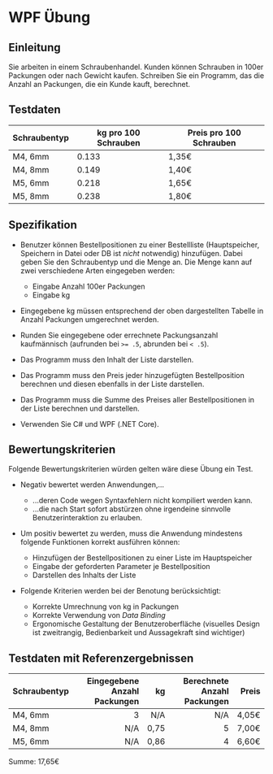 # WPF Übung

## Einleitung

Sie arbeiten in einem Schraubenhandel. Kunden können Schrauben in 100er Packungen oder nach Gewicht kaufen. Schreiben Sie ein Programm, das die Anzahl an Packungen, die ein Kunde kauft, berechnet.

## Testdaten

| Schraubentyp | kg pro 100 Schrauben | Preis pro 100 Schrauben |
| ------------ | -------------------- | ----------------------- |
| M4, 6mm      | 0.133                | 1,35€                   |
| M4, 8mm      | 0.149                | 1,40€                   |
| M5, 6mm      | 0.218                | 1,65€                   |
| M5, 8mm      | 0.238                | 1,80€                   |

## Spezifikation

* Benutzer können Bestellpositionen zu einer Bestellliste (Hauptspeicher, Speichern in Datei oder DB ist *nicht* notwendig) hinzufügen. Dabei geben Sie den Schraubentyp und die Menge an. Die Menge kann auf zwei verschiedene Arten eingegeben werden:
  * Eingabe Anzahl 100er Packungen
  * Eingabe kg

* Eingegebene kg müssen entsprechend der oben dargestellten Tabelle in Anzahl Packungen umgerechnet werden.
  
* Runden Sie eingegebene oder errechnete Packungsanzahl kaufmännisch (aufrunden bei `>= .5`, abrunden bei `< .5`).

* Das Programm muss den Inhalt der Liste darstellen.

* Das Programm muss den Preis jeder hinzugefügten Bestellposition berechnen und diesen ebenfalls in der Liste darstellen.

* Das Programm muss die Summe des Preises aller Bestellpositionen in der Liste berechnen und darstellen.

* Verwenden Sie C# und WPF (.NET Core).

## Bewertungskriterien

Folgende Bewertungskriterien würden gelten wäre diese Übung ein Test.

* Negativ bewertet werden Anwendungen,...
  * ...deren Code wegen Syntaxfehlern nicht kompiliert werden kann.
  * ...die nach Start sofort abstürzen ohne irgendeine sinnvolle Benutzerinteraktion zu erlauben.

* Um positiv bewertet zu werden, muss die Anwendung mindestens folgende Funktionen korrekt ausführen können:
  * Hinzufügen der Bestellpositionen zu einer Liste im Hauptspeicher
  * Eingabe der geforderten Parameter je Bestellposition
  * Darstellen des Inhalts der Liste

* Folgende Kriterien werden bei der Benotung berücksichtigt:
  * Korrekte Umrechnung von kg in Packungen
  * Korrekte Verwendung von *Data Binding*
  * Ergonomische Gestaltung der Benutzeroberfläche (visuelles Design ist zweitrangig, Bedienbarkeit und Aussagekraft sind wichtiger)

## Testdaten mit Referenzergebnissen

| Schraubentyp | Eingegebene Anzahl Packungen |   kg | Berechnete Anzahl Packungen | Preis |
| ------------ | ---------------------------: | ---: | --------------------------: | ----: |
| M4, 6mm      |                            3 |  N/A |                         N/A | 4,05€ |
| M4, 8mm      |                          N/A | 0,75 |                           5 | 7,00€ |
| M5, 6mm      |                          N/A | 0,86 |                           4 | 6,60€ |

Summe: 17,65€
